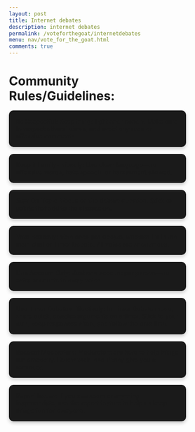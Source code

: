 ```yaml
---
layout: post
title: Internet debates
description: internet debates
permalink: /voteforthegoat/internetdebates
menu: nav/vote_for_the_goat.html
comments: true
---
```


# Community Rules/Guidelines:
- Be Respectful: Keep things light and friendly. Make sure to respect others' views, and avoid any rude or offensive comments.
- Keep it Family-Friendly: Use clean language—no offensive words, hate speech, or harassment allowed.
- Stay On-Topic: Focus on the debate question. Stick to points that add to the discussion.
- Vote Honestly: Vote once per debate, whether it’s in the main chat or Timer Debate. All votes are anonymous.
- One Account Only: Just one account per person—no extra accounts to sway votes.
- Use Timer Debates Effectively: In Timer Debate mode, share quick, concise arguments on a timer. Stick to your turn, keep responses short, and follow the time limit.
- Respect Moderators: Moderators are here to help things run smoothly. Follow their lead if they give you a reminder.
- Report Issues: If you see spam or anything inappropriate, use the report feature to help us keep things fun for everyone.


<head>
    <title>Internet Debate Forum</title>
    <style>
        * {
            margin: 0;
            padding: 0;
            box-sizing: border-box;
        }


        body {
            font-family: 'Roboto', sans-serif;
            background-color: #0d0d0d;
            color: #fff;
            display: flex;
            justify-content: center;
            align-items: center;
            height: 100vh;
            padding: 1rem;
        }


        .container {
            width: 100%;
            max-width: 800px;
            text-align: center;
            padding: 2rem;
        }


        header h1 {
            font-size: 3rem;
            margin-bottom: 2rem;
            color: #00e5ff;
            text-shadow: 0 0 15px rgba(0, 229, 255, 0.8);
        }


        #debate-selection h2, #arguments-list h2 {
            font-size: 1.8rem;
            margin-bottom: 1.5rem;
        }


        .buttons {
            display: flex;
            justify-content: space-around;
            margin-bottom: 2rem;
        }


        .side-btn {
            padding: 1rem 2rem;
            font-size: 1.2rem;
            border: none;
            cursor: pointer;
            border-radius: 10px;
            background: linear-gradient(45deg, #00e5ff, #0099cc);
            color: #fff;
            box-shadow: 0 0 10px rgba(0, 229, 255, 0.8);
            transition: background 0.3s ease;
        }


        .side-btn:hover {
            background: linear-gradient(45deg, #0099cc, #006699);
        }


        #argument-section {
            margin-top: 2rem;
        }


        #argument-input {
            width: 100%;
            height: 100px;
            border: 2px solid #00e5ff;
            border-radius: 10px;
            background: #0a0a0a;
            color: #fff;
            padding: 1rem;
            margin-bottom: 1rem;
            font-size: 1rem;
            resize: none;
        }


        .submit-btn {
            padding: 1rem 2rem;
            font-size: 1rem;
            border: none;
            cursor: pointer;
            border-radius: 10px;
            background: linear-gradient(45deg, #00e5ff, #0099cc);
            color: #fff;
            box-shadow: 0 0 10px rgba(0, 229, 255, 0.8);
        }


        ul {
            list-style: none;
            padding: 0;
            margin: 1rem 0;
        }


        li {
            background: #1a1a1a;
            margin: 1rem 0;
            padding: 1rem;
            border-radius: 10px;
            position: relative;
            box-shadow: 0 4px 8px rgba(0, 0, 0, 0.2);
        }


        li .rate {
            position: absolute;
            right: 1rem;
            top: 50%;
            transform: translateY(-50%);
            display: flex;
        }


        .rate button {
            background: none;
            border: none;
            cursor: pointer;
            font-size: 1.2rem;
            margin: 0 0.5rem;
            color: #00e5ff;
            border-radius: 50px;
            padding: 0.2rem 0.5rem;
            background-color: rgba(0, 229, 255, 0.1);
            transition: transform 0.3s ease;
        }


        .hidden {
            display: none;
        }
    </style>
</head>
<body>
    <div class="container">
        <header>
            <h1>Choose Your Side</h1>
        </header>


        <section id="debate-selection">
            <h2>Current Debate: Milk or Cereal First?</h2>
            <div class="buttons">
                <button id="milkFirst" class="side-btn">Milk First</button>
                <button id="cerealFirst" class="side-btn">Cereal First</button>
            </div>
        </section>


        <section id="argument-section" class="hidden">
            <h2 id="selected-side">Your Side:</h2>
            <textarea id="argument-input" placeholder="Submit your argument"></textarea>
            <button id="submit-argument" class="submit-btn">Submit Argument</button>
        </section>


        <section id="arguments-list" class="hidden">
            <h2>Arguments</h2>
            <ul id="argument-container"></ul>
        </section>
    </div>


    <script>
        document.addEventListener("DOMContentLoaded", () => {
            const milkButton = document.getElementById('milkFirst');
            const cerealButton = document.getElementById('cerealFirst');
            const argumentSection = document.getElementById('argument-section');
            const argumentsList = document.getElementById('arguments-list');
            const argumentInput = document.getElementById('argument-input');
            const submitButton = document.getElementById('submit-argument');
            const argumentContainer = document.getElementById('argument-container');
            const selectedSideText = document.getElementById('selected-side');


            let selectedSide = '';


            milkButton.addEventListener('click', () => {
                selectedSide = 'Milk First';
                showArgumentSection();
            });


            cerealButton.addEventListener('click', () => {
                selectedSide = 'Cereal First';
                showArgumentSection();
            });


            function showArgumentSection() {
                argumentSection.classList.remove('hidden');
                selectedSideText.textContent = `Your Side: ${selectedSide}`;
            }


            submitButton.addEventListener('click', () => {
                const argumentText = argumentInput.value.trim();
                if (argumentText) {
                    const argumentElement = document.createElement('li');
                    let upvotes = 0;
                    let downvotes = 0;
                    let hasVoted = false;


                    argumentElement.innerHTML = `
                        <p><strong>${selectedSide}:</strong> ${argumentText}</p>
                        <div class="rate">
                            <button class="upvote">👍 <span class="upvote-count">0</span></button>
                            <button class="downvote">👎 <span class="downvote-count">0</span></button>
                        </div>
                    `;


                    argumentContainer.appendChild(argumentElement);
                    argumentInput.value = '';


                    argumentsList.classList.remove('hidden');


                    const upvoteBtn = argumentElement.querySelector('.upvote');
                    const downvoteBtn = argumentElement.querySelector('.downvote');
                    const upvoteCount = argumentElement.querySelector('.upvote-count');
                    const downvoteCount = argumentElement.querySelector('.downvote-count');


                    upvoteBtn.addEventListener('click', () => {
                        if (!hasVoted) {
                            upvotes++;
                            upvoteCount.textContent = upvotes;
                            hasVoted = true;
                        }
                    });


                    downvoteBtn.addEventListener('click', () => {
                        if (!hasVoted) {
                            downvotes++;
                            downvoteCount.textContent = downvotes;
                            hasVoted = true;
                        }
                    });
                }
            });
        });
    </script>
</body>